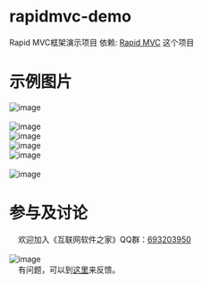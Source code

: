 # rapidmvc-demo
Rapid MVC框架演示项目
依赖: [Rapid MVC](https://github.com/georgeworld/rapidmvc)  这个项目 <br>  

# 示例图片
![image](https://raw.githubusercontent.com/georgeworld/georgeworld.github.com/master/rapidmvc/img/rapidmvcdemo/index_pc.png)<br>  
![image](https://raw.githubusercontent.com/georgeworld/georgeworld.github.com/master/rapidmvc/img/rapidmvcdemo/user_login_pc.png)<br>  ![image](https://raw.githubusercontent.com/georgeworld/georgeworld.github.com/master/rapidmvc/img/rapidmvcdemo/home_pc.png)<br>  ![image](https://raw.githubusercontent.com/georgeworld/georgeworld.github.com/master/rapidmvc/img/rapidmvcdemo/index_mobile.png)<br>  ![image](https://raw.githubusercontent.com/georgeworld/georgeworld.github.com/master/rapidmvc/img/rapidmvcdemo/user_login_mobile.png)<br>  
![image](https://raw.githubusercontent.com/georgeworld/georgeworld.github.com/master/rapidmvc/img/rapidmvcdemo/home_mobile.png)<br>  

# 参与及讨论
  &nbsp;&nbsp;&nbsp;&nbsp;欢迎加入《互联网软件之家》QQ群：[693203950](//shang.qq.com/wpa/qunwpa?idkey=61c4589ea5618ae46d063f94cbd9394de290dd39ef46fca059a4309b8c1d7874)<br>  
  ![image](https://raw.githubusercontent.com/georgeworld/georgeworld.github.com/master/gstudio/res/img/qq_group.png) <br> 
  &nbsp;&nbsp;&nbsp;&nbsp;有问题，可以到[这里](https://github.com/georgeworld/rapidmvc-demo/issues)来反馈。